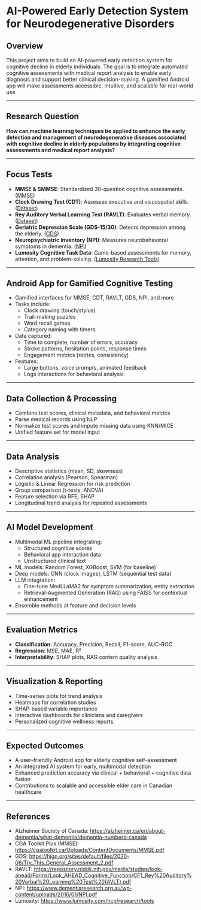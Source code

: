 # AI-Powered Early Detection System for Neurodegenerative Disorders

## Overview
This project aims to build an AI-powered early detection system for cognitive decline in elderly individuals. The goal is to integrate automated cognitive assessments with medical report analysis to enable early diagnosis and support better clinical decision-making. A gamified Android app will make assessments accessible, intuitive, and scalable for real-world use.

---

## Research Question
**How can machine learning techniques be applied to enhance the early detection and management of neurodegenerative diseases associated with cognitive decline in elderly populations by integrating cognitive assessments and medical report analysis?**

---

## Focus Tests
- **MMSE & SMMSE**: Standardized 30-question cognitive assessments. ([MMSE](https://cgatoolkit.ca/Uploads/ContentDocuments/MMSE.pdf))
- **Clock Drawing Test (CDT)**: Assesses executive and visuospatial skills. ([Dataset](https://arxiv.org/abs/1606.07163))
- **Rey Auditory Verbal Learning Test (RAVLT)**: Evaluates verbal memory. ([Dataset](https://repository.niddk.nih.gov/media/studies/look-ahead/Forms/Look_AHEAD_Cognitive_Function/CF1_Rey%20Auditory%20Verbal%20Learning%20Test%20(AVLT).pdf))
- **Geriatric Depression Scale (GDS-15/30)**: Detects depression among the elderly. ([GDS](https://hign.org/sites/default/files/2020-06/Try_This_General_Assessment_2.pdf))
- **Neuropsychiatric Inventory (NPI)**: Measures neurobehavioral symptoms in dementia. ([NPI](https://www.dementiaresearch.org.au/wp-content/uploads/2016/01/NPI.pdf))
- **Lumosity Cognitive Task Data**: Game-based assessments for memory, attention, and problem-solving. ([Lumosity Research Tools](https://www.lumosity.com/hcp/research/tools))

---

## Android App for Gamified Cognitive Testing
- Gamified interfaces for MMSE, CDT, RAVLT, GDS, NPI, and more
- Tasks include:
  - Clock drawing (touch/stylus)
  - Trail-making puzzles
  - Word recall games
  - Category naming with timers
- Data captured:
  - Time to complete, number of errors, accuracy
  - Stroke patterns, hesitation points, response times
  - Engagement metrics (retries, consistency)
- Features:
  - Large buttons, voice prompts, animated feedback
  - Logs interactions for behavioral analysis

---

## Data Collection & Processing
- Combine test scores, clinical metadata, and behavioral metrics
- Parse medical records using NLP
- Normalize test scores and impute missing data using KNN/MICE
- Unified feature set for model input

---

## Data Analysis
- Descriptive statistics (mean, SD, skewness)
- Correlation analysis (Pearson, Spearman)
- Logistic & Linear Regression for risk prediction
- Group comparison (t-tests, ANOVA)
- Feature selection via RFE, SHAP
- Longitudinal trend analysis for repeated assessments

---

## AI Model Development
- Multimodal ML pipeline integrating:
  - Structured cognitive scores
  - Behavioral app interaction data
  - Unstructured clinical text
- ML models: Random Forest, XGBoost, SVM (for baseline)
- Deep models: CNN (clock images), LSTM (sequential test data)
- LLM integration:
  - Fine-tune MedLLaMA2 for symptom summarization, entity extraction
  - Retrieval-Augmented Generation (RAG) using FAISS for contextual enhancement
- Ensemble methods at feature and decision levels

---

## Evaluation Metrics
- **Classification**: Accuracy, Precision, Recall, F1-score, AUC-ROC
- **Regression**: MSE, MAE, R²
- **Interpretability**: SHAP plots, RAG content quality analysis

---

## Visualization & Reporting
- Time-series plots for trend analysis
- Heatmaps for correlation studies
- SHAP-based variable importance
- Interactive dashboards for clinicians and caregivers
- Personalized cognitive wellness reports

---

## Expected Outcomes
- A user-friendly Android app for elderly cognitive self-assessment
- An integrated AI system for early, multimodal detection
- Enhanced prediction accuracy via clinical + behavioral + cognitive data fusion
- Contributions to scalable and accessible elder care in Canadian healthcare

---

## References
- Alzheimer Society of Canada: https://alzheimer.ca/en/about-dementia/what-dementia/dementia-numbers-canada
- CGA Toolkit Plus (MMSE): https://cgatoolkit.ca/Uploads/ContentDocuments/MMSE.pdf
- GDS: https://hign.org/sites/default/files/2020-06/Try_This_General_Assessment_2.pdf
- RAVLT: https://repository.niddk.nih.gov/media/studies/look-ahead/Forms/Look_AHEAD_Cognitive_Function/CF1_Rey%20Auditory%20Verbal%20Learning%20Test%20(AVLT).pdf
- NPI: https://www.dementiaresearch.org.au/wp-content/uploads/2016/01/NPI.pdf
- Lumosity: https://www.lumosity.com/hcp/research/tools
